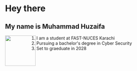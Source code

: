 # Hey there
## My name is Muhammad Huzaifa



<img src="https://img.freepik.com/free-vector/hand-drawn-devops-illustration_23-2149398796.jpg" height="100" align="left"/>


1. I am a student at FAST-NUCES Karachi
2. Pursuing a bachelor's degree in Cyber Security
3. Set to graeduate in 2028

